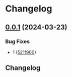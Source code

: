 # Changelog

## [0.0.1](https://github.com/sunggun-yu/release-please-kustomization-bump-demo/compare/v0.0.0...v0.0.1) (2024-03-23)


### Bug Fixes

* 1 ([521f900](https://github.com/sunggun-yu/release-please-kustomization-bump-demo/commit/521f90083b19de38df934ed67189bafe4105f361))

## Changelog
